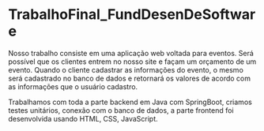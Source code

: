 # TrabalhoFinal_FundDesenDeSoftware

Nosso trabalho consiste em uma aplicação web voltada para eventos. Será possível que os clientes entrem no nosso site e façam um orçamento de um evento. 
Quando o cliente cadastrar as informações do evento, o mesmo será cadastrado no banco de dados e retornará os valores de acordo com as informações que 
o usuário cadastro.

Trabalhamos com toda a parte backend em Java com SpringBoot, criamos testes unitários, conexão com o banco de dados, a parte frontend foi desenvolvida 
usando HTML, CSS, JavaScript.
